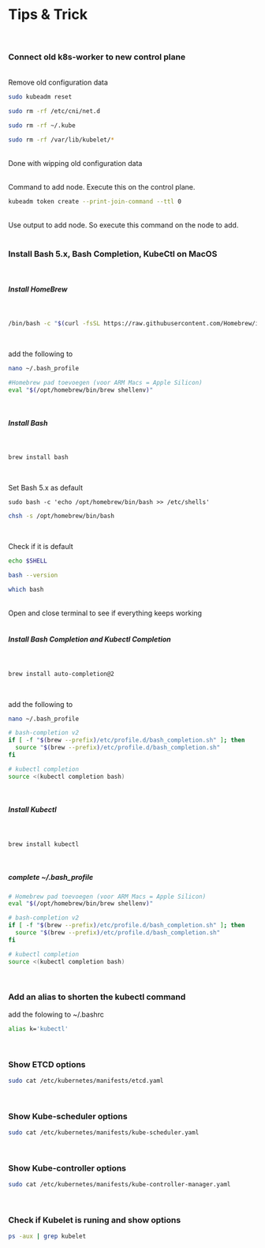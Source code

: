 # Tips & Trick
<br>

### Connect old k8s-worker to new control plane
<br>
Remove old configuration data

```sh
sudo kubeadm reset
```

```sh
sudo rm -rf /etc/cni/net.d
```

```sh
sudo rm -rf ~/.kube
```

```sh
sudo rm -rf /var/lib/kubelet/*
```
<br>
Done with wipping old configuration data
<br>
<br>

Command to add node. Execute this on the control plane.
<br>

```sh
kubeadm token create --print-join-command --ttl 0
```
<br>
Use output to add node. So execute this command on the node to add.
<br>
<br>


### Install Bash 5.x, Bash Completion, KubeCtl on MacOS
<br>

##### Install HomeBrew
<br>

```sh
/bin/bash -c "$(curl -fsSL https://raw.githubusercontent.com/Homebrew/install/HEAD/install.sh)"
```
<br>

add the following to
<br>
```sh
nano ~/.bash_profile
```

```sh
#Homebrew pad toevoegen (voor ARM Macs = Apple Silicon)
eval "$(/opt/homebrew/bin/brew shellenv)"
```
<br>

##### Install Bash
<br>

```sh
brew install bash
```
<br>

Set Bash 5.x as default
<br>

```ssh
sudo bash -c 'echo /opt/homebrew/bin/bash >> /etc/shells'
```

```sh
chsh -s /opt/homebrew/bin/bash
```
<br>

Check if it is default
<br>
```sh
echo $SHELL
```

```sh
bash --version
```

```sh
which bash
```
<br>
Open and close terminal to see if everything keeps working
<br>

<br>

##### Install Bash Completion and Kubectl Completion 
<br>

```sh
brew install auto-completion@2
```
<br>

add the following to
<br>
```sh
nano ~/.bash_profile
```

```sh
# bash-completion v2
if [ -f "$(brew --prefix)/etc/profile.d/bash_completion.sh" ]; then
  source "$(brew --prefix)/etc/profile.d/bash_completion.sh"
fi

# kubectl completion
source <(kubectl completion bash)
```
<br>

##### Install Kubectl
<br>

```sh
brew install kubectl
```
<br>

##### complete ~/.bash_profile

```sh
# Homebrew pad toevoegen (voor ARM Macs = Apple Silicon)
eval "$(/opt/homebrew/bin/brew shellenv)"

# bash-completion v2
if [ -f "$(brew --prefix)/etc/profile.d/bash_completion.sh" ]; then
  source "$(brew --prefix)/etc/profile.d/bash_completion.sh"
fi

# kubectl completion
source <(kubectl completion bash)
```
<br>

### Add an alias to shorten the kubectl command

add the folowing to ~/.bashrc

```sh
alias k='kubectl'
```
<br>


### Show ETCD options

```sh
sudo cat /etc/kubernetes/manifests/etcd.yaml
```
<br>

### Show Kube-scheduler options

```sh
sudo cat /etc/kubernetes/manifests/kube-scheduler.yaml
```
<br>

### Show Kube-controller options

```sh
sudo cat /etc/kubernetes/manifests/kube-controller-manager.yaml 
```
<br>

### Check if Kubelet is runing and show options

```sh
ps -aux | grep kubelet
```